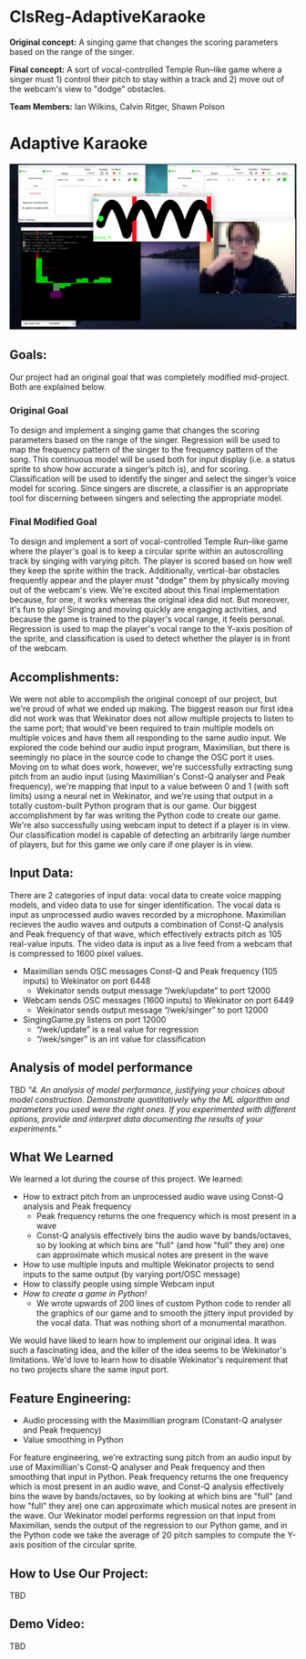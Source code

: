 # ClsReg-AdaptiveKaraoke
**Original concept:** A singing game that changes the scoring parameters based on the range of the singer.

**Final concept:** A sort of vocal-controlled Temple Run–like game where a singer must 1) control their pitch to stay within a track and 2) move out of the webcam's view to "dodge" obstacles.

**Team Members:** Ian Wilkins, Calvin Ritger, Shawn Polson

# Adaptive Karaoke
![Screenshot](https://github.com/CUBoulder-2019Sp-IML4HCI/ClsReg-AdaptiveKaraoke/blob/master/Game%20demo%20screenshot.png)

## Goals:
Our project had an original goal that was completely modified mid-project. Both are explained below.
### Original Goal
To design and implement a singing game that changes the scoring parameters based on the range of the singer. Regression will be used to map the frequency pattern of the singer to the frequency pattern of the song. This continuous model will be used both for input display (i.e. a status sprite to show how accurate a singer’s pitch is), and for scoring. Classification will be used to identify the singer and select the singer’s voice model for scoring. Since singers are discrete, a classifier is an appropriate tool for discerning between singers and selecting the appropriate model.

### Final Modified Goal
To design and implement a sort of vocal-controlled Temple Run–like game where the player's goal is to keep a circular sprite within an autoscrolling track by singing with varying pitch. The player is scored based on how well they keep the sprite within the track. Additionally, vertical-bar obstacles frequently appear and the player must "dodge" them by physically moving out of the webcam's view. We're excited about this final implementation because, for one, it works whereas the original idea did not. But moreover, it's fun to play! Singing and moving quickly are engaging activities, and because the game is trained to the player's vocal range, it feels personal. Regression is used to map the player's vocal range to the Y-axis position of the sprite, and classification is used to detect whether the player is in front of the webcam.

## Accomplishments:
We were not able to accomplish the original concept of our project, but we're proud of what we ended up making. The biggest reason our first idea did not work was that Wekinator does not allow multiple projects to listen to the same port; that would've been required to train multiple models on multiple voices and have them all responding to the same audio input. We explored the code behind our audio input program, Maximilian, but there is seemingly no place in the source code to change the OSC port it uses. Moving on to what does work, however, we're successfully extracting sung pitch from an audio input (using Maximillian's Const-Q analyser and Peak frequency), we're mapping that input to a value between 0 and 1 (with soft limits) using a neural net in Wekinator, and we're using that output in a totally custom-built Python program that is our game. Our biggest accomplishment by far was writing the Python code to create our game. We're also successfully using webcam input to detect if a player is in view. Our classification model is capable of detecting an arbitrarily large number of players, but for this game we only care if one player is in view. 

## Input Data:
There are 2 categories of input data: vocal data to create voice mapping models, and video data to use for singer identification.
The vocal data is input as unprocessed audio waves recorded by a microphone. Maximilian recieves the audio waves and outputs a combination of Const-Q analysis and Peak frequency of that wave, which effectively extracts pitch as 105 real-value inputs. The video data is input as a live feed from a webcam that is compressed to 1600 pixel values.

- Maximilian sends OSC messages Const-Q and Peak frequency (105 inputs) to Wekinator on port 6448
    - Wekinator sends output message “/wek/update” to port 12000
- Webcam sends OSC messages (1600 inputs) to Wekinator on port 6449
    - Wekinator sends output message “/wek/singer” to port 12000
- SingingGame.py listens on port 12000
    - “/wek/update” is a real value for regression
    - “/wek/singer” is an int value for classification

## Analysis of model performance
TBD
_"4. An analysis of model performance, justifying your choices about model construction. Demonstrate quantitatively why the ML algorithm and parameters you used were the right ones. If you experimented with different options, provide and interpret data documenting the results of your experiments."_

## What We Learned
We learned a lot during the course of this project. We learned: 
 - How to extract pitch from an unprocessed audio wave using Const-Q analysis and Peak frequency
    - Peak frequency returns the one frequency which is most present in a wave
    - Const-Q analysis effectively bins the audio wave by bands/octaves, so by looking at which bins are "full" (and how "full" they are) one can approximate which musical notes are present in the wave
- How to use multiple inputs and multiple Wekinator projects to send inputs to the same output (by varying port/OSC message)
- How to classify people using simple Webcam input
- _How to create a game in Python!_
    - We wrote upwards of 200 lines of custom Python code to render all the graphics of our game and to smooth the jittery input provided by the vocal data. That was nothing short of a monumental marathon. 
    
We would have liked to learn how to implement our original idea. It was such a fascinating idea, and the killer of the idea seems to be Wekinator's limitations. We'd love to learn how to disable Wekinator's requirement that no two projects share the same input port. 

## Feature Engineering:
 - Audio processing with the Maximillian program (Constant-Q analyser and Peak frequency)
 - Value smoothing in Python
 
For feature engineering, we're extracting sung pitch from an audio input by use of Maximillian's Const-Q analyser and Peak frequency and then smoothing that input in Python. Peak frequency returns the one frequency which is most present in an audio wave, and Const-Q analysis effectively bins the wave by bands/octaves, so by looking at which bins are "full" (and how "full" they are) one can approximate which musical notes are present in the wave. Our Wekinator model performs regression on that input from Maximilian, sends the output of the regression to our Python game, and in the Python code we take the average of 20 pitch samples to compute the Y-axis position of the circular sprite.

## How to Use Our Project:
TBD

## Demo Video:
TBD
      
